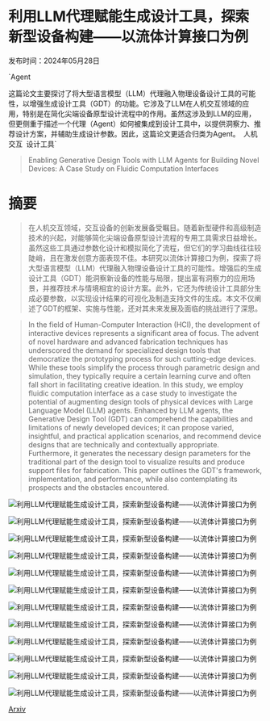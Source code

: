 # 利用LLM代理赋能生成设计工具，探索新型设备构建——以流体计算接口为例

发布时间：2024年05月28日

`Agent

这篇论文主要探讨了将大型语言模型（LLM）代理融入物理设备设计工具的可能性，以增强生成设计工具（GDT）的功能。它涉及了LLM在人机交互领域的应用，特别是在简化尖端设备原型设计流程中的作用。虽然这涉及到LLM的应用，但更侧重于描述一个代理（Agent）如何被集成到设计工具中，以提供洞察力、推荐设计方案，并辅助生成设计参数。因此，这篇论文更适合归类为Agent。` `人机交互` `设计工具`

> Enabling Generative Design Tools with LLM Agents for Building Novel Devices: A Case Study on Fluidic Computation Interfaces

# 摘要

> 在人机交互领域，交互设备的创新发展备受瞩目。随着新型硬件和高级制造技术的兴起，对能够简化尖端设备原型设计流程的专用工具需求日益增长。虽然这些工具通过参数化设计和模拟简化了流程，但它们的学习曲线往往较陡峭，且在激发创意方面表现不佳。本研究以流体计算接口为例，探索了将大型语言模型（LLM）代理融入物理设备设计工具的可能性。增强后的生成设计工具（GDT）能洞察新设备的性能与局限，提出富有洞察力的应用场景，并推荐技术与情境相宜的设计方案。此外，它还为传统设计工具部分生成必要参数，以实现设计结果的可视化及制造支持文件的生成。本文不仅阐述了GDT的框架、实施与性能，还对其未来发展及面临的挑战进行了深思。

> In the field of Human-Computer Interaction (HCI), the development of interactive devices represents a significant area of focus. The advent of novel hardware and advanced fabrication techniques has underscored the demand for specialized design tools that democratize the prototyping process for such cutting-edge devices. While these tools simplify the process through parametric design and simulation, they typically require a certain learning curve and often fall short in facilitating creative ideation. In this study, we employ fluidic computation interface as a case study to investigate the potential of augmenting design tools of physical devices with Large Language Model (LLM) agents. Enhanced by LLM agents, the Generative Design Tool (GDT) can comprehend the capabilities and limitations of newly developed devices; it can propose varied, insightful, and practical application scenarios, and recommend device designs that are technically and contextually appropriate. Furthermore, it generates the necessary design parameters for the traditional part of the design tool to visualize results and produce support files for fabrication. This paper outlines the GDT's framework, implementation, and performance, while also contemplating its prospects and the obstacles encountered.

![利用LLM代理赋能生成设计工具，探索新型设备构建——以流体计算接口为例](../../../paper_images/2405.17837/Background2.jpg)

![利用LLM代理赋能生成设计工具，探索新型设备构建——以流体计算接口为例](../../../paper_images/2405.17837/architecture.jpg)

![利用LLM代理赋能生成设计工具，探索新型设备构建——以流体计算接口为例](../../../paper_images/2405.17837/Walkthrough.jpg)

![利用LLM代理赋能生成设计工具，探索新型设备构建——以流体计算接口为例](../../../paper_images/2405.17837/diversity_table.jpg)

![利用LLM代理赋能生成设计工具，探索新型设备构建——以流体计算接口为例](../../../paper_images/2405.17837/rating.jpg)

![利用LLM代理赋能生成设计工具，探索新型设备构建——以流体计算接口为例](../../../paper_images/2405.17837/complexity1.jpg)

![利用LLM代理赋能生成设计工具，探索新型设备构建——以流体计算接口为例](../../../paper_images/2405.17837/complexity2.jpg)

![利用LLM代理赋能生成设计工具，探索新型设备构建——以流体计算接口为例](../../../paper_images/2405.17837/complexity3.jpg)

![利用LLM代理赋能生成设计工具，探索新型设备构建——以流体计算接口为例](../../../paper_images/2405.17837/tool_framework.jpg)

![利用LLM代理赋能生成设计工具，探索新型设备构建——以流体计算接口为例](../../../paper_images/2405.17837/agent_framework.jpg)

![利用LLM代理赋能生成设计工具，探索新型设备构建——以流体计算接口为例](../../../paper_images/2405.17837/GATE.png)

![利用LLM代理赋能生成设计工具，探索新型设备构建——以流体计算接口为例](../../../paper_images/2405.17837/inverse_2.jpg)

[Arxiv](https://arxiv.org/abs/2405.17837)